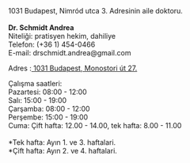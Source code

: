 <html>
<body>
1031 Budapest, Nimród utca 3. Adresinin aile doktoru.<br> 
  <br> 
<b> Dr. Schmidt Andrea</b> <br> 
    Niteliği: pratisyen hekim, dahiliye<br> 
  Telefon: (+36 1) 454-0466<br> 
E-mail: drschmidt.andrea@gmail.com <br> 
 <p>Adres :<a href="http://maps.google.com/?q=1031 Budapest, Monostori út 27."> 1031 Budapest, Monostori út 27.</a></p>

Çalışma saatleri:<br> 
Pazartesi: 08:00 - 12:00<br> 
Salı: 15:00 - 19:00<br> 
Çarşamba: 08:00 - 12:00<br> 
Perşembe: 15:00 - 19:00<br> 
Cuma: Çift hafta: 12.00 - 14.00, tek hafta: 8.00 - 11.00<br> 
  <br> 
   *Tek hafta: Ayın 1. ve 3. haftalari.  <br>
  *Çift hafta: Ayın 2. ve 4. haftalari.  <br>
 
  
